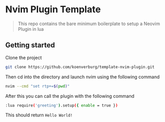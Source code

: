 # Nvim Plugin Template

> This repo contains the bare minimum boilerplate to setup a Neovim Plugin in lua

## Getting started

Clone the project
```bash
git clone https://github.com/koenverburg/template-nvim-plugin.git
```

Then cd into the directory and launch nvim using the following command

```bash
nvim --cmd "set rtp+=$(pwd)"
```

After this you can call the plugin with the following command

```bash
:lua require('greeting').setup({ enable = true })
```

This should return `Hello World!`
